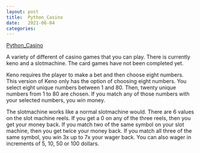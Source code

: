 ```yaml
---
layout: post
title:  Python_Casino
date:   2021-06-04
categories:
---
```

[Python_Casino](https://github.com/ShaneBeuerman/Python_Casino)

A variety of different of casino games that you can play. There is currently keno and a slotmachine. The card games have not been completed yet.

Keno requires the player to make a bet and then choose eight numbers. This version of Keno only has the option of choosing eight numbers. You select eight unique numbers between 1 and 80. Then, twenty unique numbers from 1 to 80 are chosen. If you match any of those numbers with your selected numbers, you win money.

The slotmachine works like a normal slotmachine would. There are 6 values on the slot machine reels. If you get a 0 on any of the three reels, then you get your money back. If you match two of the same symbol on your slot machine, then you get twice your money back. If you match all three of the same symbol, you win 3x up to 7x your wager back. You can also wager in increments of 5, 10, 50 or 100 dollars.